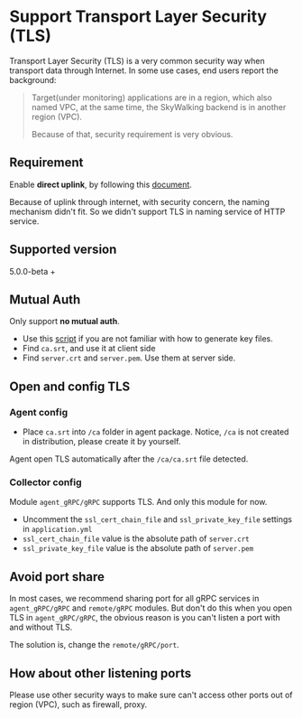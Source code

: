 # Support Transport Layer Security (TLS)
Transport Layer Security (TLS) is a very common security way when transport data through Internet.
In some use cases, end users report the background:

> Target(under monitoring) applications are in a region, which also named VPC,
at the same time, the SkyWalking backend is in another region (VPC).
> 
> Because of that, security requirement is very obvious.

## Requirement
Enable **direct uplink**, by following this [document](direct-uplink.md).

Because of uplink through internet, with security concern, the naming mechanism didn't fit. 
So we didn't support TLS in naming service of HTTP service.

## Supported version
5.0.0-beta +

## Mutual Auth
Only support **no mutual auth**.
- Use this [script](../../tools/TLS/tls_key_generate.sh) if you are not familiar with how to generate key files.
- Find `ca.srt`, and use it at client side
- Find `server.crt` and `server.pem`. Use them at server side.

## Open and config TLS

### Agent config
- Place `ca.srt` into `/ca` folder in agent package. Notice, `/ca` is not created in distribution, please create it by yourself.

Agent open TLS automatically after the `/ca/ca.srt` file detected.

### Collector config
Module `agent_gRPC/gRPC` supports TLS. And only this module for now.

- Uncomment the `ssl_cert_chain_file` and `ssl_private_key_file` settings in `application.yml`
- `ssl_cert_chain_file` value is the absolute path of `server.crt`
- `ssl_private_key_file` value is the absolute path of `server.pem`

## Avoid port share
In most cases, we recommend sharing port for all gRPC services in `agent_gRPC/gRPC` and `remote/gRPC` modules.
But don't do this when you open TLS in `agent_gRPC/gRPC`, the obvious reason is you can't listen a port with and without TLS.

The solution is, change the `remote/gRPC/port`.

## How about other listening ports
Please use other security ways to make sure can't access other ports out of region (VPC), such as firewall, proxy.